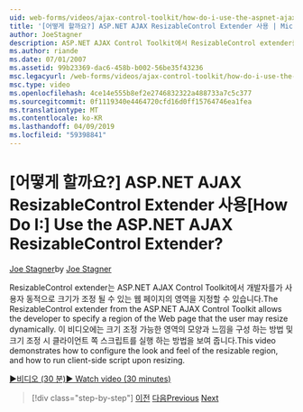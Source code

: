 ```yaml
---
uid: web-forms/videos/ajax-control-toolkit/how-do-i-use-the-aspnet-ajax-resizablecontrol-extender
title: '[어떻게 할까요?] ASP.NET AJAX ResizableControl Extender 사용 | Microsoft 문서'
author: JoeStagner
description: ASP.NET AJAX Control Toolkit에서 ResizableControl extender를 사용 하면 사용자 크기를 조정할 수 있는 웹 페이지의 지역을 지정 하도록 개발자 동적...
ms.author: riande
ms.date: 07/01/2007
ms.assetid: 99b23369-dac6-458b-b002-56be35f43236
msc.legacyurl: /web-forms/videos/ajax-control-toolkit/how-do-i-use-the-aspnet-ajax-resizablecontrol-extender
msc.type: video
ms.openlocfilehash: 4ce14e555b8ef2e2746832322a488733a7c5c377
ms.sourcegitcommit: 0f1119340e4464720cfd16d0ff15764746ea1fea
ms.translationtype: MT
ms.contentlocale: ko-KR
ms.lasthandoff: 04/09/2019
ms.locfileid: "59398841"
---
```

# <a name="how-do-i-use-the-aspnet-ajax-resizablecontrol-extender"></a><span data-ttu-id="e3ef3-104">[어떻게 할까요?] ASP.NET AJAX ResizableControl Extender 사용</span><span class="sxs-lookup"><span data-stu-id="e3ef3-104">[How Do I:] Use the ASP.NET AJAX ResizableControl Extender?</span></span>

<span data-ttu-id="e3ef3-105">[Joe Stagner](https://github.com/JoeStagner)</span><span class="sxs-lookup"><span data-stu-id="e3ef3-105">by [Joe Stagner](https://github.com/JoeStagner)</span></span>

<span data-ttu-id="e3ef3-106">ResizableControl extender는 ASP.NET AJAX Control Toolkit에서 개발자를가 사용자 동적으로 크기가 조정 될 수 있는 웹 페이지의 영역을 지정할 수 있습니다.</span><span class="sxs-lookup"><span data-stu-id="e3ef3-106">The ResizableControl extender from the ASP.NET AJAX Control Toolkit allows the developer to specify a region of the Web page that the user may resize dynamically.</span></span> <span data-ttu-id="e3ef3-107">이 비디오에는 크기 조정 가능한 영역의 모양과 느낌을 구성 하는 방법 및 크기 조정 시 클라이언트 쪽 스크립트를 실행 하는 방법을 보여 줍니다.</span><span class="sxs-lookup"><span data-stu-id="e3ef3-107">This video demonstrates how to configure the look and feel of the resizable region, and how to run client-side script upon resizing.</span></span>

[<span data-ttu-id="e3ef3-108">&#9654;비디오 (30 분)</span><span class="sxs-lookup"><span data-stu-id="e3ef3-108">&#9654; Watch video (30 minutes)</span></span>](https://channel9.msdn.com/Blogs/ASP-NET-Site-Videos/how-do-i-use-the-aspnet-ajax-resizablecontrol-extender)

> [!div class="step-by-step"]
> <span data-ttu-id="e3ef3-109">[이전](how-do-i-use-the-aspnet-ajax-validatorcallout-extender.md)
> [다음](how-do-i-use-the-aspnet-ajax-tabs-control.md)</span><span class="sxs-lookup"><span data-stu-id="e3ef3-109">[Previous](how-do-i-use-the-aspnet-ajax-validatorcallout-extender.md)
[Next](how-do-i-use-the-aspnet-ajax-tabs-control.md)</span></span>
